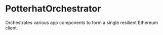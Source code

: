 # PotterhatOrchestrator

Orchestrates various app components to form a single resilient Ethereum client.
